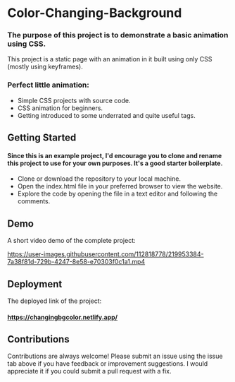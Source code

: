 # Color-Changing-Background

### The purpose of this project is to demonstrate a basic animation using CSS.

This project is a static page with an animation in it built using only CSS (mostly using keyframes).

### Perfect little animation:

* Simple CSS projects with source code.
* CSS animation for beginners.
* Getting introduced to some underrated and quite useful tags.

## Getting Started
#### Since this is an example project, I'd encourage you to clone and rename this project to use for your own purposes. It's a good starter boilerplate.

* Clone or download the repository to your local machine.
* Open the index.html file in your preferred browser to view the website.
* Explore the code by opening the file in a text editor and following the comments.

## Demo

A short video demo of the complete project: 


https://user-images.githubusercontent.com/112818778/219953384-7a38f81d-729b-4247-8e58-e70303f0c1a1.mp4





## Deployment

The deployed link of the project:
#### https://changingbgcolor.netlify.app/

## Contributions

Contributions are always welcome! Please submit an issue using the issue tab above if you have feedback or improvement suggestions. I would appreciate it if you could submit a pull request with a fix.
